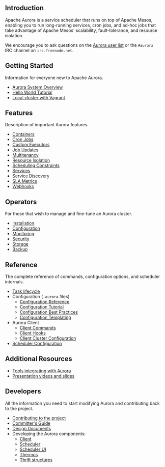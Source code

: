 ## Introduction

Apache Aurora is a service scheduler that runs on top of Apache Mesos, enabling you to run
long-running services, cron jobs, and ad-hoc jobs that take advantage of Apache Mesos' scalability,
fault-tolerance, and resource isolation.

We encourage you to ask questions on the [Aurora user list](http://aurora.apache.org/community/) or
the `#aurora` IRC channel on `irc.freenode.net`.


## Getting Started
Information for everyone new to Apache Aurora.

 * [Aurora System Overview](getting-started/overview/)
 * [Hello World Tutorial](getting-started/tutorial/)
 * [Local cluster with Vagrant](getting-started/vagrant/)

## Features
Description of important Aurora features.

 * [Containers](features/containers/)
 * [Cron Jobs](features/cron-jobs/)
 * [Custom Executors](features/custom-executors/)
 * [Job Updates](features/job-updates/)
 * [Multitenancy](features/multitenancy/)
 * [Resource Isolation](features/resource-isolation/)
 * [Scheduling Constraints](features/constraints/)
 * [Services](features/services/)
 * [Service Discovery](features/service-discovery/)
 * [SLA Metrics](features/sla-metrics/)
 * [Webhooks](features/webhooks/)

## Operators
For those that wish to manage and fine-tune an Aurora cluster.

 * [Installation](operations/installation/)
 * [Configuration](operations/configuration/)
 * [Monitoring](operations/monitoring/)
 * [Security](operations/security/)
 * [Storage](operations/storage/)
 * [Backup](operations/backup-restore/)

## Reference
The complete reference of commands, configuration options, and scheduler internals.

 * [Task lifecycle](reference/task-lifecycle/)
 * Configuration (`.aurora` files)
    - [Configuration Reference](reference/configuration/)
    - [Configuration Tutorial](reference/configuration-tutorial/)
    - [Configuration Best Practices](reference/configuration-best-practices/)
    - [Configuration Templating](reference/configuration-templating/)
 * Aurora Client
    - [Client Commands](reference/client-commands/)
    - [Client Hooks](reference/client-hooks/)
    - [Client Cluster Configuration](reference/client-cluster-configuration/)
 * [Scheduler Configuration](reference/scheduler-configuration/)

## Additional Resources
 * [Tools integrating with Aurora](additional-resources/tools/)
 * [Presentation videos and slides](additional-resources/presentations/)

## Developers
All the information you need to start modifying Aurora and contributing back to the project.

 * [Contributing to the project](contributing/)
 * [Committer's Guide](development/committers-guide/)
 * [Design Documents](development/design-documents/)
 * Developing the Aurora components:
     - [Client](development/client/)
     - [Scheduler](development/scheduler/)
     - [Scheduler UI](development/ui/)
     - [Thermos](development/thermos/)
     - [Thrift structures](development/thrift/)


